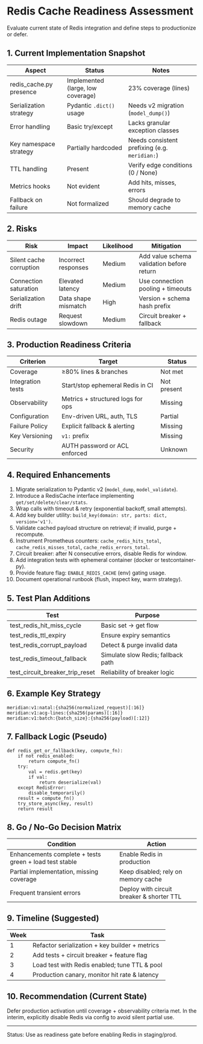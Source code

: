 # Redis Cache Readiness Assessment

Evaluate current state of Redis integration and define steps to productionize or defer.

## 1. Current Implementation Snapshot
| Aspect | Status | Notes |
|--------|--------|-------|
| redis_cache.py presence | Implemented (large, low coverage) | 23% coverage (lines) |
| Serialization strategy | Pydantic `.dict()` usage | Needs v2 migration (`model_dump()`) |
| Error handling | Basic try/except | Lacks granular exception classes |
| Key namespace strategy | Partially hardcoded | Needs consistent prefixing (e.g. `meridian:`) |
| TTL handling | Present | Verify edge conditions (0 / None) |
| Metrics hooks | Not evident | Add hits, misses, errors |
| Fallback on failure | Not formalized | Should degrade to memory cache |

## 2. Risks
| Risk | Impact | Likelihood | Mitigation |
|------|--------|------------|-----------|
| Silent cache corruption | Incorrect responses | Medium | Add value schema validation before return |
| Connection saturation | Elevated latency | Medium | Use connection pooling + timeouts |
| Serialization drift | Data shape mismatch | High | Version + schema hash prefix |
| Redis outage | Request slowdown | Medium | Circuit breaker + fallback |

## 3. Production Readiness Criteria
| Criterion | Target | Status |
|----------|--------|-------|
| Coverage | ≥80% lines & branches | Not met |
| Integration tests | Start/stop ephemeral Redis in CI | Not present |
| Observability | Metrics + structured logs for ops | Missing |
| Configuration | Env-driven URL, auth, TLS | Partial |
| Failure Policy | Explicit fallback & alerting | Missing |
| Key Versioning | `v1:` prefix | Missing |
| Security | AUTH password or ACL enforced | Unknown |

## 4. Required Enhancements
1. Migrate serialization to Pydantic v2 (`model_dump`, `model_validate`).
2. Introduce a RedisCache interface implementing `get/set/delete/clear/stats`.
3. Wrap calls with timeout & retry (exponential backoff, small attempts).
4. Add key builder utility: `build_key(domain: str, parts: dict, version='v1')`.
5. Validate cached payload structure on retrieval; if invalid, purge + recompute.
6. Instrument Prometheus counters: `cache_redis_hits_total`, `cache_redis_misses_total`, `cache_redis_errors_total`.
7. Circuit breaker: after N consecutive errors, disable Redis for window.
8. Add integration tests with ephemeral container (docker or testcontainer-py).
9. Provide feature flag: `ENABLE_REDIS_CACHE` (env) gating usage.
10. Document operational runbook (flush, inspect key, warm strategy).

## 5. Test Plan Additions
| Test | Purpose |
|------|---------|
| test_redis_hit_miss_cycle | Basic set → get flow |
| test_redis_ttl_expiry | Ensure expiry semantics |
| test_redis_corrupt_payload | Detect & purge invalid data |
| test_redis_timeout_fallback | Simulate slow Redis; fallback path |
| test_circuit_breaker_trip_reset | Reliability of breaker logic |

## 6. Example Key Strategy
```
meridian:v1:natal:{sha256(normalized_request)[:16]}
meridian:v1:acg-lines:{sha256(params)[:16]}
meridian:v1:batch:{batch_size}:{sha256(payload)[:12]}
```

## 7. Fallback Logic (Pseudo)
```
def redis_get_or_fallback(key, compute_fn):
    if not redis_enabled:
        return compute_fn()
    try:
        val = redis.get(key)
        if val:
            return deserialize(val)
    except RedisError:
        disable_temporarily()
    result = compute_fn()
    try_store_async(key, result)
    return result
```

## 8. Go / No-Go Decision Matrix
| Condition | Action |
|-----------|--------|
| Enhancements complete + tests green + load test stable | Enable Redis in production |
| Partial implementation, missing coverage | Keep disabled; rely on memory cache |
| Frequent transient errors | Deploy with circuit breaker & shorter TTL |

## 9. Timeline (Suggested)
| Week | Task |
|------|------|
| 1 | Refactor serialization + key builder + metrics |
| 2 | Add tests + circuit breaker + feature flag |
| 3 | Load test with Redis enabled; tune TTL & pool |
| 4 | Production canary, monitor hit rate & latency |

## 10. Recommendation (Current State)
Defer production activation until coverage + observability criteria met. In the interim, explicitly disable Redis via config to avoid silent partial use.

---
Status: Use as readiness gate before enabling Redis in staging/prod.
